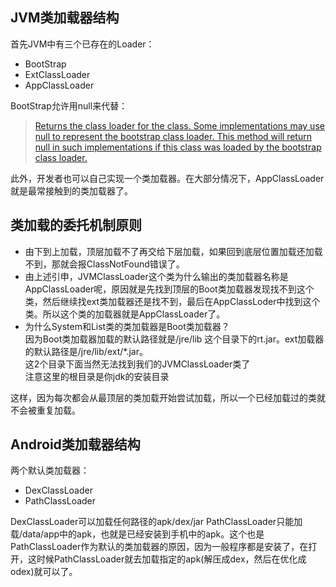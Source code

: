 ## JVM类加载器结构

首先JVM中有三个已存在的Loader：

* BootStrap
* ExtClassLoader
* AppClassLoader

BootStrap允许用null来代替：

> [Returns the class loader for the class. Some implementations may use null to represent the bootstrap class loader. This method will return null in such implementations if this class was loaded by the bootstrap class loader.](https://docs.oracle.com/javase/6/docs/api/java/lang/Class.html#getClassLoader())

此外，开发者也可以自己实现一个类加载器。在大部分情况下，AppClassLoader就是最常接触到的类加载器了。

## 类加载的委托机制原则

* 由下到上加载，顶层加载不了再交给下层加载，如果回到底层位置加载还加载不到，那就会报ClassNotFound错误了。
* 由上述引申，JVMClassLoader这个类为什么输出的类加载器名称是AppClassLoader呢，原因就是先找到顶层的Boot类加载器发现找不到这个类，然后继续找ext类加载器还是找不到，最后在AppClassLoder中找到这个类。所以这个类的加载器就是AppClassLoader了。
* 为什么System和List类的类加载器是Boot类加载器？  
因为Boot类加载器加载的默认路径就是/jre/lib 这个目录下的rt.jar。ext加载器的默认路径是/jre/lib/ext/*.jar。  
这2个目录下面当然无法找到我们的JVMClassLoader类了  
注意这里的根目录是你jdk的安装目录

这样，因为每次都会从最顶层的类加载开始尝试加载，所以一个已经加载过的类就不会被重复加载。

## Android类加载器结构

两个默认类加载器：

* DexClassLoader
* PathClassLoader

DexClassLoader可以加载任何路径的apk/dex/jar
PathClassLoader只能加载/data/app中的apk，也就是已经安装到手机中的apk。这个也是PathClassLoader作为默认的类加载器的原因，因为一般程序都是安装了，在打开，这时候PathClassLoader就去加载指定的apk(解压成dex，然后在优化成odex)就可以了。
